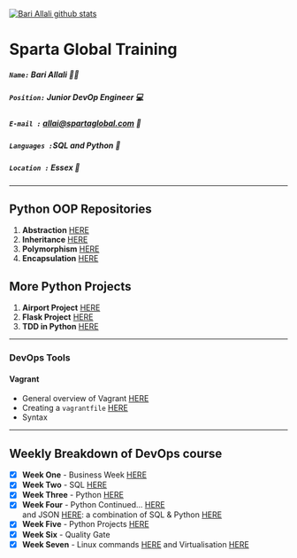 [![Bari Allali github stats](https://github-readme-stats.vercel.app/api?username=spartabariallali)](https://github.com/spartabariallali/github-readme-stats)

# Sparta Global Training
##### `Name:` Bari Allali :ok_man:
##### `Position:` Junior DevOp Engineer :computer: 
##### `E-mail :` allai@spartaglobal.com :email:
##### `Languages :`SQL and Python :snake:
##### `Location :` Essex :round_pushpin:  

___

## **Python OOP Repositories** 
 
1. **Abstraction** [HERE](https://github.com/Spartabariallali/oop_abstraction)
2. **Inheritance** [HERE](https://github.com/Spartabariallali/OOP_inheritance)
3. **Polymorphism** [HERE](https://github.com/Spartabariallali/oop_polymorphism)
4. **Encapsulation** [HERE](https://github.com/Spartabariallali/OOP_inheritance)

## **More Python Projects**

1. **Airport Project** [HERE](https://github.com/Spartabariallali/Sparta_Airport_Project)
2. **Flask Project** [HERE](https://github.com/Spartabariallali/flaskMVP)
3. **TDD in Python** [HERE](https://github.com/Spartabariallali/TDD_pytest)

---

### DevOps Tools
#### Vagrant
- General overview of Vagrant [HERE](https://github.com/Spartabariallali/Spartarepo/blob/master/DEVOPS.md)
- Creating a `vagrantfile` [HERE]()
- Syntax 



___

## Weekly Breakdown of DevOps course

- [x] **Week One** - Business Week [HERE](https://github.com/Spartabariallali/originalnotes)
- [x] **Week Two** - SQL [HERE](https://github.com/Spartabariallali/SQLweek)
- [x] **Week Three** - Python [HERE](https://github.com/Spartabariallali/Pythonprograms)
- [x] **Week Four** - Python Continued... [HERE](/Notes/Week-4-Python)  
and JSON [HERE](https://github.com/Spartabariallali/API_json): a combination of SQL & Python [HERE ](https://github.com/Spartabariallali/filehandling)  
- [x] **Week Five** - Python Projects [HERE](https://github.com/Spartabariallali/Sparta_Airport_Project)
- [x] **Week Six** - Quality Gate 
- [x] **Week Seven** - Linux commands [HERE](https://github.com/Spartabariallali/vm_provisioning) and Virtualisation [HERE](https://github.com/Spartabariallali/Nginx_reverse_proxy)